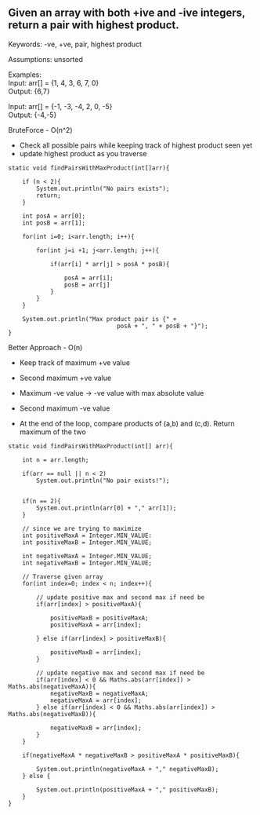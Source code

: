 ## Given an array with both +ive and -ive integers, return a pair with highest product.

Keywords: -ve, +ve, pair, highest product

Assumptions: unsorted

Examples:  
Input: arr[] = {1, 4, 3, 6, 7, 0}  
Output: {6,7}  

Input: arr[] = {-1, -3, -4, 2, 0, -5}   
Output: {-4,-5} 

BruteForce - O(n^2)
- Check all possible pairs while keeping track of highest product seen yet
- update highest product as you traverse

````
static void findPairsWithMaxProduct(int[]arr){
    
    if (n < 2){ 
        System.out.println("No pairs exists"); 
        return; 
    }
     
    int posA = arr[0];
    int posB = arr[1];
    
    for(int i=0; i<arr.length; i++){
        
        for(int j=i +1; j<arr.length; j++){
        
            if(arr[i] * arr[j] > posA * posB){
                
                posA = arr[i];
                posB = arr[j]
            }
        }
    }
    
    System.out.println("Max product pair is {" + 
                               posA + ", " + posB + "}"); 
}
````
Better Approach - O(n)
- Keep track of maximum +ve value
- Second maximum +ve value
- Maximum -ve value -> -ve value with max absolute value
- Second maximum -ve value

- At the end of the loop, compare products of (a,b) and (c,d). Return maximum of the two


````
static void findPairsWithMaxProduct(int[] arr){
    
    int n = arr.length;
    
    if(arr == null || n < 2)
        System.out.println("No pair exists!");
    
    
    if(n == 2){
        System.out.println(arr[0] + "," arr[1]);
    }
    
    // since we are trying to maximize
    int positiveMaxA = Integer.MIN_VALUE:
    int positiveMaxB = Integer.MIN_VALUE;
    
    int negativeMaxA = Integer.MIN_VALUE;
    int negativeMaxB = Integer.MIN_VALUE;
    
    // Traverse given array
    for(int index=0; index < n; index++){
    
        // update positive max and second max if need be
        if(arr[index] > positiveMaxA){
            
            positiveMaxB = positiveMaxA;
            positiveMaxA = arr[index];
            
        } else if(arr[index] > positiveMaxB){
            
            positiveMaxB = arr[index];
        }
        
        // update negative max and second max if need be
        if(arr[index] < 0 && Maths.abs(arr[index]) > Maths.abs(negativeMaxA)){
            negativeMaxB = negativeMaxA;
            negativeMaxA = arr[index];
        } else if(arr[index] < 0 && Maths.abs(arr[index]) > Maths.abs(negativeMaxB)){
            
            negativeMaxB = arr[index];
        }
    }
    
    if(negativeMaxA * negativeMaxB > positiveMaxA * positiveMaxB){
        
        System.out.println(negativeMaxA + "," negativeMaxB);
    } else {
        
        System.out.println(positiveMaxA + "," positiveMaxB);
    }
}
````
